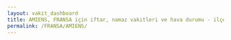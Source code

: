 ```yaml
---
layout: vakit_dashboard
title: AMIENS, FRANSA için iftar, namaz vakitleri ve hava durumu - ilçe/eyalet seç
permalink: /FRANSA/AMIENS/
---
```


<script type="text/javascript">
  var GLOBAL_COUNTRY = 'FRANSA';
  var GLOBAL_CITY = 'AMIENS';
  var GLOBAL_STATE = '';
  var lat = 72;
  var lon = 21;
</script>
